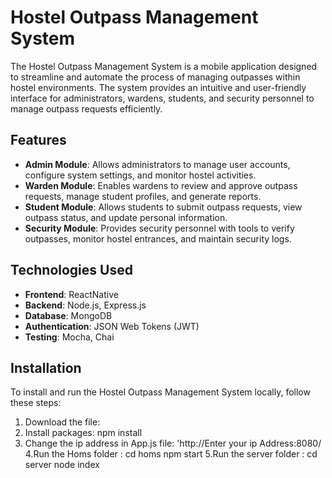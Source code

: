 # Hostel Outpass Management System

The Hostel Outpass Management System is a mobile application designed to streamline and automate the process of managing outpasses within hostel environments. The system provides an intuitive and user-friendly interface for administrators, wardens, students, and security personnel to manage outpass requests efficiently.

## Features

- **Admin Module**: Allows administrators to manage user accounts, configure system settings, and monitor hostel activities.
- **Warden Module**: Enables wardens to review and approve outpass requests, manage student profiles, and generate reports.
- **Student Module**: Allows students to submit outpass requests, view outpass status, and update personal information.
- **Security Module**: Provides security personnel with tools to verify outpasses, monitor hostel entrances, and maintain security logs.

## Technologies Used

- **Frontend**: ReactNative
- **Backend**: Node.js, Express.js
- **Database**: MongoDB
- **Authentication**: JSON Web Tokens (JWT)
- **Testing**: Mocha, Chai

## Installation

To install and run the Hostel Outpass Management System locally, follow these steps:

1. Download the file:
2. Install packages:
    npm install
3. Change the ip address in App.js file:
    'http://Enter your ip Address:8080/
4.Run the Homs folder :
      cd homs
      npm start
5.Run the server folder :
      cd server
      node index
